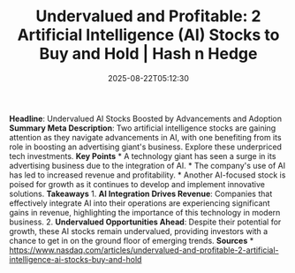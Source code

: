 ﻿---
title: "Undervalued and Profitable: 2 Artificial Intelligence (AI) Stocks to Buy and Hold | Hash n Hedge"
date: "2025-08-22T05:12:30"
category: "Markets"
summary: ""
slug: "undervalued-and-profitable-2-artificial-intelligence-ai-stoc"
source_urls:
  - ""
seo:
  title: "Undervalued and Profitable: 2 Artificial Intelligence (AI) Stocks to Buy and Hold | Hash n Hedge | Hash n Hedge"
  description: ""
  keywords: ["news", "markets", "brief"]
---
**Headline**: Undervalued AI Stocks Boosted by Advancements and Adoption  **Summary Meta Description**: Two artificial intelligence stocks are gaining attention as they navigate advancements in AI, with one benefiting from its role in boosting an advertising giant's business. Explore these underpriced tech investments.  **Key Points**  * A technology giant has seen a surge in its advertising business due to the integration of AI. * The company's use of AI has led to increased revenue and profitability. * Another AI-focused stock is poised for growth as it continues to develop and implement innovative solutions.  **Takeaways**  1. **AI Integration Drives Revenue**: Companies that effectively integrate AI into their operations are experiencing significant gains in revenue, highlighting the importance of this technology in modern business. 2. **Undervalued Opportunities Ahead**: Despite their potential for growth, these AI stocks remain undervalued, providing investors with a chance to get in on the ground floor of emerging trends.  **Sources**  * https://www.nasdaq.com/articles/undervalued-and-profitable-2-artificial-intelligence-ai-stocks-buy-and-hold